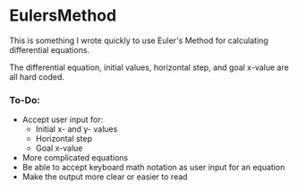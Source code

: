 # EulersMethod

This is something I wrote quickly to use Euler's Method for calculating differential equations.

The differential equation, initial values, horizontal step, and goal x-value are all hard coded.

### To-Do:

- Accept user input for:
	- Initial x- and y- values
	- Horizontal step
	- Goal x-value
- More complicated equations
- Be able to accept keyboard math notation as user input for an equation
- Make the output more clear or easier to read 